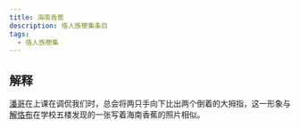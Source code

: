 ```yaml
---
title: 海南香蕉
description: 恪人族梗集条目
tags:
  - 恪人族梗集
---
```


## 解释

[潘哥](../潘哥)在上课在调侃我们时，总会将两只手向下比出两个倒着的大拇指，这一形象与[解恪布](../解恪布)在学校五楼发现的一张写着海南香蕉的照片相似。
